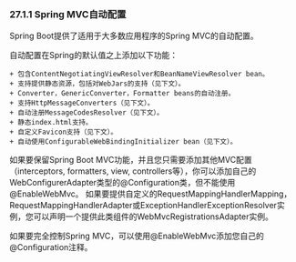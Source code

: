 ### 27.1.1 Spring MVC自动配置

Spring Boot提供了适用于大多数应用程序的Spring MVC的自动配置。

自动配置在Spring的默认值之上添加以下功能：

    + 包含ContentNegotiatingViewResolver和BeanNameViewResolver bean。
    + 支持提供静态资源，包括对WebJars的支持（见下文）。
    + Converter，GenericConverter，Formatter beans的自动注册。
    + 支持HttpMessageConverters（见下文）。
    + 自动注册MessageCodesResolver（见下文）。
    + 静态index.html支持。
    + 自定义Favicon支持（见下文）。
    + 自动使用ConfigurableWebBindingInitializer bean（见下文）。
    
如果要保留Spring Boot MVC功能，并且您只需要添加其他MVC配置（interceptors, formatters, view, controllers等），你可以添加自己的WebConfigurerAdapter类型的@Configuration类，但不能使用@EnableWebMvc。 如果要提供自定义的RequestMappingHandlerMapping，RequestMappingHandlerAdapter或ExceptionHandlerExceptionResolver实例，您可以声明一个提供此类组件的WebMvcRegistrationsAdapter实例。

如果要完全控制Spring MVC，可以使用@EnableWebMvc添加您自己的@Configuration注释。